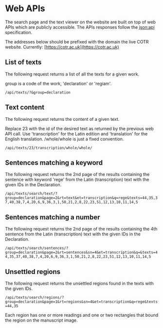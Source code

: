 # Web APIs

The search page and the text viewer on the website 
are built on top of web APIs which are
publicly accessible. The APIs responses follow the 
[json:api](https://jsonapi.org/) specification.

The addresses below should be prefixed with the domain the live COTR website.
Currently: [https://cotr.ac.uk](https://cotr.ac.uk)

## List of texts

The following request returns a list of all the texts for a given work.

group is a code of the work, 'declaration' or 'regiam'.

`/api/texts/?&group=declaration`

## Text content

The following request returns the content of a given text.

Replace 23 with the id of the desired text as returned by the previous
web API call. Use 'transcription' for the Latin edition and 'translation'
for the English translation. /whole/whole is just a fixed convention.

`/api/texts/23/transcription/whole/whole/`

## Sentences matching a keyword

The following request returns the 2nd page of the results containing 
the sentence with keyword 'rege' from the Latin (transcription) text 
with the given IDs in the Declaration.

`/api/texts/search/text/?group=declaration&page=2&rt=text&et=transcription&q=rege&texts=44,35,37,40,38,7,4,20,6,9,36,3,1,50,21,2,8,22,23,51,12,13,10,11,14,5`

## Sentences matching a number

The following request returns the 2nd page of the results containing 
the 4th sentence from the Latin (transcription) text with the given IDs 
in the Declaration.

`/api/texts/search/sentences/?group=declaration&page=2&rt=sentences&sn=4&et=transcription&q=&texts=44,35,37,40,38,7,4,20,6,9,36,3,1,50,21,2,8,22,23,51,12,13,10,11,14,5`

## Unsettled regions

The following request returns the unsettled regions found in the texts
with the given IDs.

`/api/texts/search/regions/?group=declaration&page=1&rt=regions&sn=4&et=transcription&q=rege&texts=44,35`

Each region has one or more readings and one or two rectangles that bound the
region on the manuscript image.
